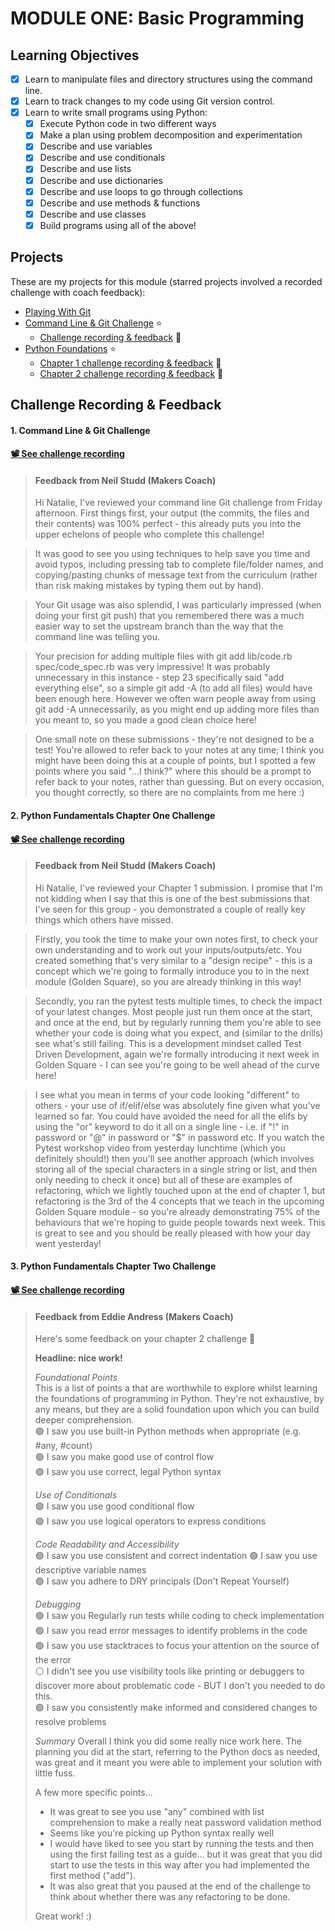 # MODULE ONE: Basic Programming

## Learning Objectives

- [x] Learn to manipulate files and directory structures using the command line.
- [x] Learn to track changes to my code using Git version control.
- [x] Learn to write small programs using Python:
    - [x] Execute Python code in two different ways
    - [x] Make a plan using problem decomposition and experimentation
    - [x] Describe and use variables
    - [x] Describe and use conditionals
    - [x] Describe and use lists
    - [x] Describe and use dictionaries
    - [x] Describe and use loops to go through collections
    - [x] Describe and use methods & functions
    - [x] Describe and use classes
    - [x] Build programs using all of the above!

## Projects

These are my projects for this module (starred projects involved a recorded challenge with coach feedback):
- [Playing With Git](https://github.com/NatalieJClark/playing-with-git)
- [Command Line & Git Challenge](https://github.com/NatalieJClark/cmd_line_git_challenge)  ⭐️ 
    - <a href=#1-command-line--git-challenge>Challenge recording & feedback</a> 👀 
- [Python Foundations](https://github.com/NatalieJClark/python_foundations)  ⭐️
    - <a href="#2-python-fundamentals-chapter-one-challenge">Chapter 1 challenge recording & feedback</a> 👀 
    - <a href="#3-python-fundamentals-chapter-two-challenge">Chapter 2 challenge recording & feedback</a> 👀 

## Challenge Recording & Feedback

#### 1. Command Line & Git Challenge

#### [📽️ See challenge recording](https://drive.google.com/drive/folders/1DITpdQXKl4AnW6n3ULGQJYbLm2RoCQ6x)

> #### Feedback from Neil Studd (Makers Coach)
> Hi Natalie, I've reviewed your command line Git challenge from Friday afternoon. First things first, your output (the commits, the files and their contents) was 100% perfect - this already puts you into the upper echelons of people who complete this challenge!

> It was good to see you using techniques to help save you time and avoid typos, including pressing tab to complete file/folder names, and copying/pasting chunks of message text from the curriculum (rather than risk making mistakes by typing them out by hand).

> Your Git usage was also splendid, I was particularly impressed (when doing your first git push) that you remembered there was a much easier way to set the upstream branch than the way that the command line was telling you.

> Your precision for adding multiple files with git add lib/code.rb spec/code_spec.rb was very impressive! It was probably unnecessary in this instance - step 23 specifically said "add everything else", so a simple git add -A (to add all files) would have been enough here. However we often warn people away from using git add -A unnecessarily, as you might end up adding more files than you meant to, so you made a good clean choice here!

> One small note on these submissions - they're not designed to be a test! You're allowed to refer back to your notes at any time; I think you might have been doing this at a couple of points, but I spotted a few points where you said "...I think?" where this should be a prompt to refer back to your notes, rather than guessing. But on every occasion, you thought correctly, so there are no complaints from me here :)


#### 2. Python Fundamentals Chapter One Challenge

#### [📽️ See challenge recording](https://drive.google.com/drive/folders/1DITpdQXKl4AnW6n3ULGQJYbLm2RoCQ6x)

> #### Feedback from Neil Studd (Makers Coach)
> Hi Natalie, I've reviewed your Chapter 1 submission. I promise that I'm not kidding when I say that this is one of the best submissions that I've seen for this group - you demonstrated a couple of really key things which others have missed.

> Firstly, you took the time to make your own notes first, to check your own understanding and to work out your inputs/outputs/etc. You created something that's very similar to a "design recipe" - this is a concept which we're going to formally introduce you to in the next module (Golden Square), so you are already thinking in this way!

> Secondly, you ran the pytest tests multiple times, to check the impact of your latest changes. Most people just run them once at the start, and once at the end, but by regularly running them you're able to see whether your code is doing what you expect, and (similar to the drills) see what's still failing. This is a development mindset called Test Driven Development, again we're formally introducing it next week in Golden Square - I can see you're going to be well ahead of the curve here!

> I see what you mean in terms of your code looking "different" to others - your use of if/elif/else was absolutely fine given what you've learned so far. You could have avoided the need for all the elifs by using the "or" keyword to do it all on a single line - i.e. if "!" in password or "@" in password or "$" in password etc. If you watch the Pytest workshop video from yesterday lunchtime (which you definitely should!) then you'll see another approach (which involves storing all of the special characters in a single string or list, and then only needing to check it once) but all of these are examples of refactoring, which we lightly touched upon at the end of chapter 1, but refactoring is the 3rd of the 4 concepts that we teach in the upcoming Golden Square module - so you're already demonstrating 75% of the behaviours that we're hoping to guide people towards next week. This is great to see and you should be really pleased with how your day went yesterday!


#### 3. Python Fundamentals Chapter Two Challenge

#### [📽️ See challenge recording](https://drive.google.com/drive/folders/1DITpdQXKl4AnW6n3ULGQJYbLm2RoCQ6x)

> #### Feedback from Eddie Andress (Makers Coach)
> Here's some feedback on your chapter 2 challenge 🙂
> 
> **Headline: nice work!**
>
> *Foundational Points*  
> This is a list of points a that are worthwhile to explore whilst learning the foundations of programming in Python. They're not exhaustive, by any means, but they are a solid foundation upon which you can build deeper comprehension.  
> 🟢 I saw you use built-in Python methods when appropriate (e.g. #any,  #count)  
> 🟢 I saw you make good use of control flow  
> 🟢 I saw you use correct, legal Python syntax
> 
> *Use of Conditionals*  
> 🟢 I saw you use good conditional flow  
> 🟢 I saw you use logical operators to express conditions
> 
> *Code Readability and Accessibility*  
> 🟢 I saw you use consistent and correct indentation
> 🟢 I saw you use descriptive variable names  
> 🟢 I saw you adhere to DRY principals (Don't Repeat Yourself)
> 
> *Debugging*  
> 🟢 I saw you Regularly run tests while coding to check implementation  
> 🟢 I saw you read error messages to identify problems in the code  
> 🟢 I saw you use stacktraces to focus your attention on the source of the error  
:white_circle: I didn't see you use visibility tools like printing or debuggers to discover more about problematic code - BUT I don't you needed to do this.  
> 🟢 I saw you consistently make informed and considered changes to resolve problems
> 
> *Summary*
> Overall I think you did some really nice work here. The planning you did at the start, referring to the Python docs as needed, was great and it meant you were able to implement your solution with little fuss.
>
> A few more specific points...
> - It was great to see you use "any" combined with list comprehension to make a really neat password validation method
> - Seems like you're picking up Python syntax really well
> - I would have liked to see you start by running the tests and then using the first failing test as a guide... but it was great that you did start to use the tests in this way after you had implemented the first method ("add").
> - It was also great that you paused at the end of the challenge to think about whether there was any refactoring to be done.
>
> Great work! :)
